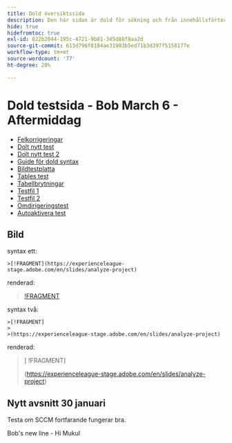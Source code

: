 ```yaml
---
title: Dold översiktssida
description: Den här sidan är dold för sökning och från innehållsförteckningen
hide: true
hidefromtoc: true
exl-id: 822b2044-195c-4721-9b81-345d88f8aa2d
source-git-commit: 613d796f8184ae31903b5ed71b3d397f5158177e
workflow-type: tm+mt
source-wordcount: '77'
ht-degree: 28%

---
```


# Dold testsida - Bob March 6 - Aftermiddag

+ [Felkorrigeringar](hidden/bug-fixes.md)
+ [Dolt nytt test](hidden-new-test.md)
+ [Dolt nytt test 2](hidden-new-test-2.md)
+ [Guide för dold syntax](hidden/syntax-style-guide.md)
+ [Bildtestplatta](hidden/test-page.md)
+ [Tables test](hidden/tables.md)
+ [Tabellbrytningar](hidden/table-breaks.md)
+ [Testfil 1](hidden/note-test.md)
+ [Testfil 2](hidden-test.md)
+ [Omdirigeringstest](hidden/test-redirection.md)
+ [Autoaktivera test](hidden/autoactivate.md)

## Bild

syntax ett:

```
>[!FRAGMENT](https://experienceleague-stage.adobe.com/en/slides/analyze-project)
```

renderad:

>[ !FRAGMENT](https://experienceleague-stage.adobe.com/en/slides/analyze-project)


syntax två:

```
>[!FRAGMENT]
>
>(https://experienceleague-stage.adobe.com/en/slides/analyze-project)
```

renderad:

>[ !FRAGMENT]
>
>(https://experienceleague-stage.adobe.com/en/slides/analyze-project)


## Nytt avsnitt 30 januari

Testa om SCCM fortfarande fungerar bra.

Bob&#39;s new line - Hi Mukul
